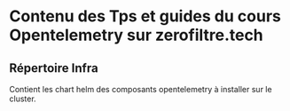 # Contenu des Tps et guides du cours Opentelemetry sur zerofiltre.tech

## Répertoire Infra
Contient les chart helm des composants opentelemetry à installer sur le cluster.
